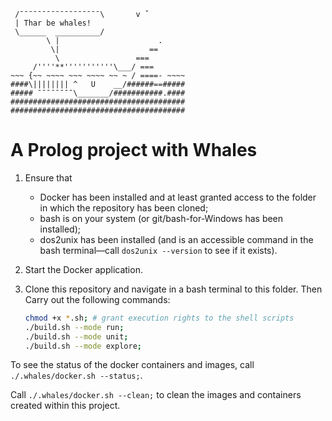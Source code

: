 ```
 /¯¯¯¯¯¯¯¯¯¯¯¯¯¯¯¯¯¯\       v ˇ
 | Thar be whales!
 \______  __________/
        \ |                      .
         \|                    ==
          \                 ===
     /''''**'''''''''''\___/ ===
~~~ {~~ ~~~~ ~~~ ~~~~ ~~ ~ / ====- ~~~~
####\|||||||| ^   U    __/######==#####
##### ¯¯¯¯¯¯¯¯\_______/###########.####
#######################################
#######################################
```

# A Prolog project with Whales #

1. Ensure that
    - Docker has been installed and at least granted access to the folder in which the repository has been cloned;
    - bash is on your system (or git/bash-for-Windows has been installed);
    - dos2unix has been installed (and is an accessible command in the bash terminal—call `dos2unix --version` to see if it exists).
2. Start the Docker application.
3. Clone this repository and navigate in a bash terminal to this folder.
    Then Carry out the following commands:

    ```bash
    chmod +x *.sh; # grant execution rights to the shell scripts
    ./build.sh --mode run;
    ./build.sh --mode unit;
    ./build.sh --mode explore;
    ```

To see the status of the docker containers and images, call `./.whales/docker.sh --status;`.

Call `./.whales/docker.sh --clean;` to clean the images and containers created within this project.
